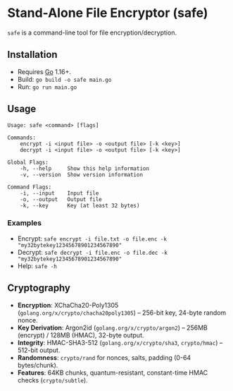 # Stand-Alone File Encryptor (safe)

`safe` is a command-line tool for file encryption/decryption.

## Installation
- Requires [Go](https://golang.org/) 1.16+.
- Build: `go build -o safe main.go`
- Run: `go run main.go`

## Usage

    Usage: safe <command> [flags]
    
    Commands:
        encrypt -i <input file> -o <output file> [-k <key>]
        decrypt -i <input file> -o <output file> [-k <key>]
    
    Global Flags:
        -h, --help     Show this help information
        -v, --version  Show version information
    
    Command Flags:
        -i, --input    Input file
        -o, --output   Output file
        -k, --key      Key (at least 32 bytes)

### Examples
- Encrypt: `safe encrypt -i file.txt -o file.enc -k "my32bytekey12345678901234567890"`
- Decrypt: `safe decrypt -i file.enc -o file.dec -k "my32bytekey12345678901234567890"`
- Help: `safe -h`

## Cryptography
- **Encryption**: XChaCha20-Poly1305 (`golang.org/x/crypto/chacha20poly1305`) – 256-bit key, 24-byte random nonce.
- **Key Derivation**: Argon2id (`golang.org/x/crypto/argon2`) – 256MB (encrypt) / 128MB (HMAC), 32-byte output.
- **Integrity**: HMAC-SHA3-512 (`golang.org/x/crypto/sha3`, `crypto/hmac`) – 512-bit output.
- **Randomness**: `crypto/rand` for nonces, salts, padding (0-64 bytes/chunk).
- **Features**: 64KB chunks, quantum-resistant, constant-time HMAC checks (`crypto/subtle`).
